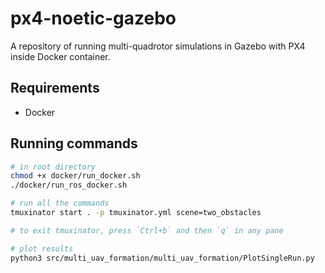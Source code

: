 # px4-noetic-gazebo

A repository of running multi-quadrotor simulations in Gazebo with PX4 inside Docker container.

## Requirements

* Docker

## Running commands

```bash
# in root directory
chmod +x docker/run_docker.sh
./docker/run_ros_docker.sh

# run all the commands
tmuxinator start . -p tmuxinator.yml scene=two_obstacles

# to exit tmuxinator, press `Ctrl+b` and then `q` in any pane

# plot results
python3 src/multi_uav_formation/multi_uav_formation/PlotSingleRun.py
```